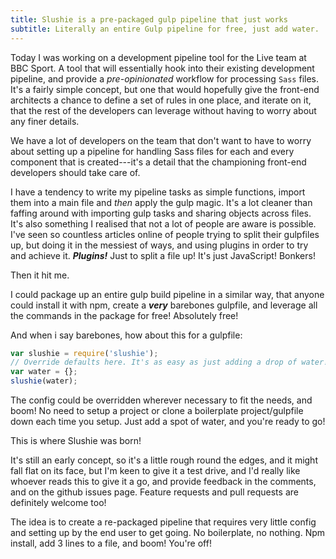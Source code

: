 ```yaml
---
title: Slushie is a pre-packaged gulp pipeline that just works
subtitle: Literally an entire Gulp pipeline for free, just add water.
---
```


Today I was working on a development pipeline tool for the Live team at BBC Sport. A tool that will essentially hook into their existing development pipeline, and provide a *pre-opinionated* workflow for processing `Sass` files. It's a fairly simple concept, but one that would hopefully give the front-end architects a chance to define a set of rules in one place, and iterate on it, that the rest of the developers can leverage without having to worry about any finer details.

We have a lot of developers on the team that don't want to have to worry about setting up a pipeline for handling Sass files for each and every component that is created---it's a detail that the championing front-end developers should take care of.

I have a tendency to write my pipeline tasks as simple functions, import them into a main file and *then* apply the gulp magic. It's a lot cleaner than faffing around with importing gulp tasks and sharing objects across files. It's also something I realised that not a lot of people are aware is possible. I've seen so countless articles online of people trying to split their gulpfiles up, but doing it in the messiest of ways, and using plugins in order to try and achieve it. ***Plugins!*** Just to split a file up! It's just JavaScript! Bonkers!

Then it hit me.

I could package up an entire gulp build pipeline in a similar way, that anyone could install it with npm, create a ***very*** barebones gulpfile, and leverage all the commands in the package for free! Absolutely free!

And when i say barebones, how about this for a gulpfile:

~~~js
var slushie = require('slushie');
// Override defaults here. It's as easy as just adding a drop of water!
var water = {};
slushie(water);
~~~

The config could be overridden wherever necessary to fit the needs, and boom! No need to setup a project or clone a boilerplate project/gulpfile down each time you setup. Just add a spot of water, and you're ready to go!

This is where Slushie was born!

It's still an early concept, so it's a little rough round the edges, and it might fall flat on its face, but I'm keen to give it a test drive, and I'd really like whoever reads this to give it a go, and provide feedback in the comments, and on the github issues page. Feature requests and pull requests are definitely welcome too!

The idea is to create a re-packaged pipeline that requires very little config and setting up by the end user to get going. No boilerplate, no nothing. Npm install, add 3 lines to a file, and boom! You're off!
